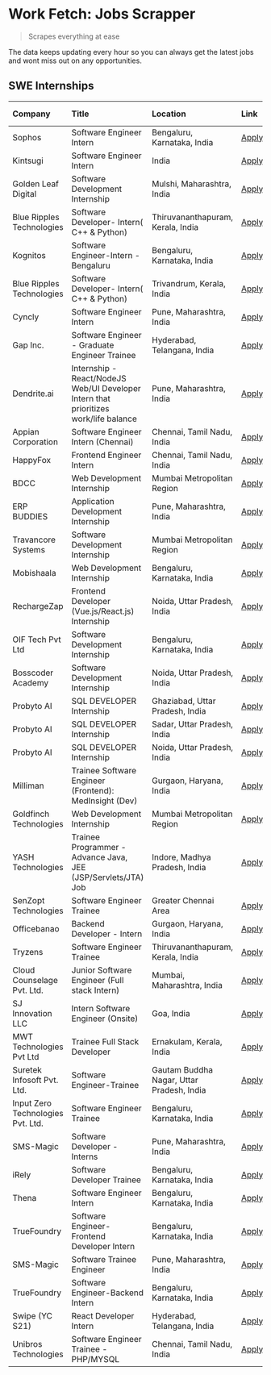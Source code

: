 # Work Fetch: Jobs Scrapper
> Scrapes everything at ease

The data keeps updating every hour so you can always get the latest jobs and wont miss out on any opportunities.

## SWE Internships
<!--START_SECTION:workfetch-->
| Company                           | Title                                                                                | Location                                  | Link                                                                                                                                                                                                                                                                                              | Date Posted   |
|:----------------------------------|:-------------------------------------------------------------------------------------|:------------------------------------------|:--------------------------------------------------------------------------------------------------------------------------------------------------------------------------------------------------------------------------------------------------------------------------------------------------|:--------------|
| Sophos                            | Software Engineer Intern                                                             | Bengaluru, Karnataka, India               | [Apply](https://in.linkedin.com/jobs/view/software-engineer-intern-at-sophos-3861635553?position=14&pageNum=0&refId=BtsmGXcHQktDnUXwPn1NLw%3D%3D&trackingId=QZmKAqt3skIFFWpZoAgCbQ%3D%3D&trk=public_jobs_jserp-result_search-card)                                                                | 2024-03-18    |
| Kintsugi                          | Software Engineer Intern                                                             | India                                     | [Apply](https://in.linkedin.com/jobs/view/software-engineer-intern-at-kintsugi-3857074071?position=45&pageNum=0&refId=BtsmGXcHQktDnUXwPn1NLw%3D%3D&trackingId=NST4MdC%2FpAjByBvTUD%2FCQw%3D%3D&trk=public_jobs_jserp-result_search-card)                                                          | 2024-03-16    |
| Golden Leaf Digital               | Software Development Internship                                                      | Mulshi, Maharashtra, India                | [Apply](https://in.linkedin.com/jobs/view/software-development-internship-at-golden-leaf-digital-3858085305?position=7&pageNum=0&refId=BtsmGXcHQktDnUXwPn1NLw%3D%3D&trackingId=pDFJ%2BL%2FYxtvE8UemeZrf%2BQ%3D%3D&trk=public_jobs_jserp-result_search-card)                                       | 2024-03-15    |
| Blue Ripples Technologies         | Software Developer- Intern( C++ & Python)                                            | Thiruvananthapuram, Kerala, India         | [Apply](https://in.linkedin.com/jobs/view/software-developer-intern-c%2B%2B-python-at-blue-ripples-technologies-3855594494?position=41&pageNum=0&refId=BtsmGXcHQktDnUXwPn1NLw%3D%3D&trackingId=9AOffdcuRxciPN7yLKoAXQ%3D%3D&trk=public_jobs_jserp-result_search-card)                             | 2024-03-14    |
| Kognitos                          | Software Engineer-Intern -Bengaluru                                                  | Bengaluru, Karnataka, India               | [Apply](https://in.linkedin.com/jobs/view/software-engineer-intern-bengaluru-at-kognitos-3855361239?position=21&pageNum=0&refId=BtsmGXcHQktDnUXwPn1NLw%3D%3D&trackingId=yMtekbg0kjPKD%2FKqCu7WVQ%3D%3D&trk=public_jobs_jserp-result_search-card)                                                  | 2024-03-13    |
| Blue Ripples Technologies         | Software Developer- Intern( C++  & Python)                                           | Trivandrum, Kerala, India                 | [Apply](https://in.linkedin.com/jobs/view/software-developer-intern-c%2B%2B-python-at-blue-ripples-technologies-3856150730?position=44&pageNum=0&refId=BtsmGXcHQktDnUXwPn1NLw%3D%3D&trackingId=KlkN5SQgKhSPGHxEq%2FJz4g%3D%3D&trk=public_jobs_jserp-result_search-card)                           | 2024-03-13    |
| Cyncly                            | Software Engineer Intern                                                             | Pune, Maharashtra, India                  | [Apply](https://in.linkedin.com/jobs/view/software-engineer-intern-at-cyncly-3853990178?position=50&pageNum=0&refId=BtsmGXcHQktDnUXwPn1NLw%3D%3D&trackingId=oI0LslWREHr7gCsI9bqI0g%3D%3D&trk=public_jobs_jserp-result_search-card)                                                                | 2024-03-13    |
| Gap Inc.                          | Software Engineer - Graduate Engineer Trainee                                        | Hyderabad, Telangana, India               | [Apply](https://in.linkedin.com/jobs/view/software-engineer-graduate-engineer-trainee-at-gap-inc-3853818960?position=9&pageNum=0&refId=BtsmGXcHQktDnUXwPn1NLw%3D%3D&trackingId=DKmwDU4GmLCoLEQVLRG4kw%3D%3D&trk=public_jobs_jserp-result_search-card)                                             | 2024-03-12    |
| Dendrite.ai                       | Internship - React/NodeJS Web/UI Developer Intern that prioritizes work/life balance | Pune, Maharashtra, India                  | [Apply](https://in.linkedin.com/jobs/view/internship-react-nodejs-web-ui-developer-intern-that-prioritizes-work-life-balance-at-dendrite-ai-3853583200?position=59&pageNum=0&refId=BtsmGXcHQktDnUXwPn1NLw%3D%3D&trackingId=VYUDGB0d5Arg4huMTqzqBw%3D%3D&trk=public_jobs_jserp-result_search-card) | 2024-03-12    |
| Appian Corporation                | Software Engineer Intern (Chennai)                                                   | Chennai, Tamil Nadu, India                | [Apply](https://in.linkedin.com/jobs/view/software-engineer-intern-chennai-at-appian-corporation-3848335036?position=3&pageNum=0&refId=BtsmGXcHQktDnUXwPn1NLw%3D%3D&trackingId=nUDWxzLhDWsXPmwN0q%2B3LA%3D%3D&trk=public_jobs_jserp-result_search-card)                                           | 2024-03-07    |
| HappyFox                          | Frontend Engineer Intern                                                             | Chennai, Tamil Nadu, India                | [Apply](https://in.linkedin.com/jobs/view/frontend-engineer-intern-at-happyfox-3848357951?position=53&pageNum=0&refId=BtsmGXcHQktDnUXwPn1NLw%3D%3D&trackingId=qoNDikOBjzspKCXD5Pcj%2FA%3D%3D&trk=public_jobs_jserp-result_search-card)                                                            | 2024-03-07    |
| BDCC                              | Web Development Internship                                                           | Mumbai Metropolitan Region                | [Apply](https://in.linkedin.com/jobs/view/web-development-internship-at-bdcc-3849712398?position=56&pageNum=0&refId=BtsmGXcHQktDnUXwPn1NLw%3D%3D&trackingId=bBUNNoKadOnmUFpBTyidiw%3D%3D&trk=public_jobs_jserp-result_search-card)                                                                | 2024-03-07    |
| ERP BUDDIES                       | Application Development Internship                                                   | Pune, Maharashtra, India                  | [Apply](https://in.linkedin.com/jobs/view/application-development-internship-at-erp-buddies-3848828144?position=33&pageNum=0&refId=BtsmGXcHQktDnUXwPn1NLw%3D%3D&trackingId=wquEGaWjJQaO0t9pyXeRzw%3D%3D&trk=public_jobs_jserp-result_search-card)                                                 | 2024-03-06    |
| Travancore Systems                | Software Development Internship                                                      | Mumbai Metropolitan Region                | [Apply](https://in.linkedin.com/jobs/view/software-development-internship-at-travancore-systems-3847706952?position=13&pageNum=0&refId=BtsmGXcHQktDnUXwPn1NLw%3D%3D&trackingId=CbdBFOEo%2BnN401KqMXuwJw%3D%3D&trk=public_jobs_jserp-result_search-card)                                           | 2024-03-05    |
| Mobishaala                        | Web Development Internship                                                           | Bengaluru, Karnataka, India               | [Apply](https://in.linkedin.com/jobs/view/web-development-internship-at-mobishaala-3847710287?position=27&pageNum=0&refId=BtsmGXcHQktDnUXwPn1NLw%3D%3D&trackingId=%2FqQ7wsgaZIpGGhWiwtKupw%3D%3D&trk=public_jobs_jserp-result_search-card)                                                        | 2024-03-05    |
| RechargeZap                       | Frontend Developer  (Vue.js/React.js) Internship                                     | Noida, Uttar Pradesh, India               | [Apply](https://in.linkedin.com/jobs/view/frontend-developer-vue-js-react-js-internship-at-rechargezap-3847708827?position=39&pageNum=0&refId=BtsmGXcHQktDnUXwPn1NLw%3D%3D&trackingId=EDMqN2LLlSTIBu0%2Fcg0yGg%3D%3D&trk=public_jobs_jserp-result_search-card)                                    | 2024-03-05    |
| OIF Tech Pvt Ltd                  | Software Development Internship                                                      | Bengaluru, Karnataka, India               | [Apply](https://in.linkedin.com/jobs/view/software-development-internship-at-oif-tech-pvt-ltd-3846326596?position=6&pageNum=0&refId=BtsmGXcHQktDnUXwPn1NLw%3D%3D&trackingId=hxmAZ0RL5S3AebAdONGKyg%3D%3D&trk=public_jobs_jserp-result_search-card)                                                | 2024-03-04    |
| Bosscoder Academy                 | Software Development Internship                                                      | Noida, Uttar Pradesh, India               | [Apply](https://in.linkedin.com/jobs/view/software-development-internship-at-bosscoder-academy-3846323827?position=17&pageNum=0&refId=BtsmGXcHQktDnUXwPn1NLw%3D%3D&trackingId=CHoKus1AcSYYgTv9%2F6Jk3w%3D%3D&trk=public_jobs_jserp-result_search-card)                                            | 2024-03-04    |
| Probyto AI                        | SQL DEVELOPER Internship                                                             | Ghaziabad, Uttar Pradesh, India           | [Apply](https://in.linkedin.com/jobs/view/sql-developer-internship-at-probyto-ai-3846327640?position=51&pageNum=0&refId=BtsmGXcHQktDnUXwPn1NLw%3D%3D&trackingId=iePgXk86TbBAo0G26%2BB8WA%3D%3D&trk=public_jobs_jserp-result_search-card)                                                          | 2024-03-04    |
| Probyto AI                        | SQL DEVELOPER Internship                                                             | Sadar, Uttar Pradesh, India               | [Apply](https://in.linkedin.com/jobs/view/sql-developer-internship-at-probyto-ai-3846329214?position=54&pageNum=0&refId=BtsmGXcHQktDnUXwPn1NLw%3D%3D&trackingId=puxJKzU6opWIn%2B7QeWKCXA%3D%3D&trk=public_jobs_jserp-result_search-card)                                                          | 2024-03-04    |
| Probyto AI                        | SQL DEVELOPER Internship                                                             | Noida, Uttar Pradesh, India               | [Apply](https://in.linkedin.com/jobs/view/sql-developer-internship-at-probyto-ai-3846328520?position=57&pageNum=0&refId=BtsmGXcHQktDnUXwPn1NLw%3D%3D&trackingId=8Gdd47bTeJtEqCg93%2BTApw%3D%3D&trk=public_jobs_jserp-result_search-card)                                                          | 2024-03-04    |
| Milliman                          | Trainee Software Engineer (Frontend): MedInsight (Dev)                               | Gurgaon, Haryana, India                   | [Apply](https://in.linkedin.com/jobs/view/trainee-software-engineer-frontend-medinsight-dev-at-milliman-3792874280?position=10&pageNum=0&refId=BtsmGXcHQktDnUXwPn1NLw%3D%3D&trackingId=a43Bz0PSVhLnH8XwSIqnkg%3D%3D&trk=public_jobs_jserp-result_search-card)                                     | 2024-03-01    |
| Goldfinch Technologies            | Web Development Internship                                                           | Mumbai Metropolitan Region                | [Apply](https://in.linkedin.com/jobs/view/web-development-internship-at-goldfinch-technologies-3837823879?position=60&pageNum=0&refId=BtsmGXcHQktDnUXwPn1NLw%3D%3D&trackingId=907lhrMg9Dmi0VVfHysupg%3D%3D&trk=public_jobs_jserp-result_search-card)                                              | 2024-02-22    |
| YASH Technologies                 | Trainee Programmer - Advance Java, JEE (JSP/Servlets/JTA) Job                        | Indore, Madhya Pradesh, India             | [Apply](https://in.linkedin.com/jobs/view/trainee-programmer-advance-java-jee-jsp-servlets-jta-job-at-yash-technologies-3811759183?position=26&pageNum=0&refId=BtsmGXcHQktDnUXwPn1NLw%3D%3D&trackingId=vkko3V0hWgQu3XjiSt1E%2FQ%3D%3D&trk=public_jobs_jserp-result_search-card)                   | 2024-02-13    |
| SenZopt Technologies              | Software Engineer Trainee                                                            | Greater Chennai Area                      | [Apply](https://in.linkedin.com/jobs/view/software-engineer-trainee-at-senzopt-technologies-3827688781?position=43&pageNum=0&refId=BtsmGXcHQktDnUXwPn1NLw%3D%3D&trackingId=AIHWSte11Qov4XvCcBknnw%3D%3D&trk=public_jobs_jserp-result_search-card)                                                 | 2024-02-12    |
| Officebanao                       | Backend Developer - Intern                                                           | Gurgaon, Haryana, India                   | [Apply](https://in.linkedin.com/jobs/view/backend-developer-intern-at-officebanao-3814263731?position=34&pageNum=0&refId=BtsmGXcHQktDnUXwPn1NLw%3D%3D&trackingId=FTC2rUrPaekP8F%2FiT6f1zA%3D%3D&trk=public_jobs_jserp-result_search-card)                                                         | 2024-01-31    |
| Tryzens                           | Software Engineer Trainee                                                            | Thiruvananthapuram, Kerala, India         | [Apply](https://in.linkedin.com/jobs/view/software-engineer-trainee-at-tryzens-3809363491?position=47&pageNum=0&refId=BtsmGXcHQktDnUXwPn1NLw%3D%3D&trackingId=TCsGQYGvtZN%2BoStwiYpVbQ%3D%3D&trk=public_jobs_jserp-result_search-card)                                                            | 2024-01-18    |
| Cloud Counselage Pvt. Ltd.        | Junior Software Engineer (Full stack Intern)                                         | Mumbai, Maharashtra, India                | [Apply](https://in.linkedin.com/jobs/view/junior-software-engineer-full-stack-intern-at-cloud-counselage-pvt-ltd-3803132814?position=32&pageNum=0&refId=BtsmGXcHQktDnUXwPn1NLw%3D%3D&trackingId=Sh9tG1ZxMEiRmFt4TxW3qA%3D%3D&trk=public_jobs_jserp-result_search-card)                            | 2024-01-11    |
| SJ Innovation LLC                 | Intern Software Engineer (Onsite)                                                    | Goa, India                                | [Apply](https://in.linkedin.com/jobs/view/intern-software-engineer-onsite-at-sj-innovation-llc-3799959011?position=52&pageNum=0&refId=BtsmGXcHQktDnUXwPn1NLw%3D%3D&trackingId=dj8H6JBg7Q2Q0r5rGk7q6A%3D%3D&trk=public_jobs_jserp-result_search-card)                                              | 2024-01-11    |
| MWT Technologies Pvt Ltd          | Trainee Full Stack Developer                                                         | Ernakulam, Kerala, India                  | [Apply](https://in.linkedin.com/jobs/view/trainee-full-stack-developer-at-mwt-technologies-pvt-ltd-3800921715?position=11&pageNum=0&refId=BtsmGXcHQktDnUXwPn1NLw%3D%3D&trackingId=wEGhDjwIQCzE%2FJJUZdN6KA%3D%3D&trk=public_jobs_jserp-result_search-card)                                        | 2024-01-09    |
| Suretek Infosoft Pvt. Ltd.        | Software Engineer-Trainee                                                            | Gautam Buddha Nagar, Uttar Pradesh, India | [Apply](https://in.linkedin.com/jobs/view/software-engineer-trainee-at-suretek-infosoft-pvt-ltd-3800934643?position=28&pageNum=0&refId=BtsmGXcHQktDnUXwPn1NLw%3D%3D&trackingId=wOqoLFCtmqvAI8DIUEwkYg%3D%3D&trk=public_jobs_jserp-result_search-card)                                             | 2024-01-09    |
| Input Zero Technologies Pvt. Ltd. | Software Engineer Trainee                                                            | Bengaluru, Karnataka, India               | [Apply](https://in.linkedin.com/jobs/view/software-engineer-trainee-at-input-zero-technologies-pvt-ltd-3800927643?position=36&pageNum=0&refId=BtsmGXcHQktDnUXwPn1NLw%3D%3D&trackingId=GRBialfWbWCCSdEdYfFIfw%3D%3D&trk=public_jobs_jserp-result_search-card)                                      | 2024-01-09    |
| SMS-Magic                         | Software Developer -Interns                                                          | Pune, Maharashtra, India                  | [Apply](https://in.linkedin.com/jobs/view/software-developer-interns-at-sms-magic-3799485343?position=42&pageNum=0&refId=BtsmGXcHQktDnUXwPn1NLw%3D%3D&trackingId=6ehHMcsLpDZficzMD8g2yA%3D%3D&trk=public_jobs_jserp-result_search-card)                                                           | 2024-01-05    |
| iRely                             | Software Developer Trainee                                                           | Bengaluru, Karnataka, India               | [Apply](https://in.linkedin.com/jobs/view/software-developer-trainee-at-irely-3801577534?position=19&pageNum=0&refId=BtsmGXcHQktDnUXwPn1NLw%3D%3D&trackingId=VihwFj0Mb%2FTmYQoE75zSbA%3D%3D&trk=public_jobs_jserp-result_search-card)                                                             | 2023-12-22    |
| Thena                             | Software Engineer Intern                                                             | Bengaluru, Karnataka, India               | [Apply](https://in.linkedin.com/jobs/view/software-engineer-intern-at-thena-3778731751?position=23&pageNum=0&refId=BtsmGXcHQktDnUXwPn1NLw%3D%3D&trackingId=fySo1NKAoQ0Fjty4n0VV8w%3D%3D&trk=public_jobs_jserp-result_search-card)                                                                 | 2023-12-05    |
| TrueFoundry                       | Software Engineer- Frontend Developer Intern                                         | Bengaluru, Karnataka, India               | [Apply](https://in.linkedin.com/jobs/view/software-engineer-frontend-developer-intern-at-truefoundry-3790095058?position=22&pageNum=0&refId=BtsmGXcHQktDnUXwPn1NLw%3D%3D&trackingId=DdyAwwj%2BuzoWijkp6chJAA%3D%3D&trk=public_jobs_jserp-result_search-card)                                      | 2023-11-24    |
| SMS-Magic                         | Software Trainee Engineer                                                            | Pune, Maharashtra, India                  | [Apply](https://in.linkedin.com/jobs/view/software-trainee-engineer-at-sms-magic-3761409781?position=35&pageNum=0&refId=BtsmGXcHQktDnUXwPn1NLw%3D%3D&trackingId=4iEYhKQ%2BbfeOu6C9KTCcOg%3D%3D&trk=public_jobs_jserp-result_search-card)                                                          | 2023-11-16    |
| TrueFoundry                       | Software Engineer-Backend Intern                                                     | Bengaluru, Karnataka, India               | [Apply](https://in.linkedin.com/jobs/view/software-engineer-backend-intern-at-truefoundry-3779508170?position=38&pageNum=0&refId=BtsmGXcHQktDnUXwPn1NLw%3D%3D&trackingId=xyunPmuFeWJJKm7QFq%2Fz1Q%3D%3D&trk=public_jobs_jserp-result_search-card)                                                 | 2023-11-10    |
| Swipe (YC S21)                    | React Developer Intern                                                               | Hyderabad, Telangana, India               | [Apply](https://in.linkedin.com/jobs/view/react-developer-intern-at-swipe-yc-s21-3737600089?position=24&pageNum=0&refId=BtsmGXcHQktDnUXwPn1NLw%3D%3D&trackingId=XYH2rfLufMyMjYa7ne%2BSRQ%3D%3D&trk=public_jobs_jserp-result_search-card)                                                          | 2023-10-13    |
| Unibros Technologies              | Software Engineer Trainee - PHP/MYSQL                                                | Chennai, Tamil Nadu, India                | [Apply](https://in.linkedin.com/jobs/view/software-engineer-trainee-php-mysql-at-unibros-technologies-3656599241?position=46&pageNum=0&refId=BtsmGXcHQktDnUXwPn1NLw%3D%3D&trackingId=7MzVHTpF1UnGnR3Gy5kTrw%3D%3D&trk=public_jobs_jserp-result_search-card)                                       | 2023-06-12    |
<!--END_SECTION:workfetch-->
